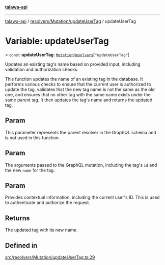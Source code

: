 [**talawa-api**](../../../../README.md)

***

[talawa-api](../../../../modules.md) / [resolvers/Mutation/updateUserTag](../README.md) / updateUserTag

# Variable: updateUserTag

\> `const` **updateUserTag**: [`MutationResolvers`](../../../../types/generatedGraphQLTypes/type-aliases/MutationResolvers.md)\[`"updateUserTag"`\]

Updates an existing tag's name based on provided input, including validation and authorization checks.

This function updates the name of an existing tag in the database. It performs various checks to ensure that the current user is authorized to update the tag, validates that the new tag name is not the same as the old one, and ensures that no other tag with the same name exists under the same parent tag. It then updates the tag's name and returns the updated tag.

## Param

This parameter represents the parent resolver in the GraphQL schema and is not used in this function.

## Param

The arguments passed to the GraphQL mutation, including the tag's `id` and the new `name` for the tag.

## Param

Provides contextual information, including the current user's ID. This is used to authenticate and authorize the request.

## Returns

The updated tag with its new name.

## Defined in

[src/resolvers/Mutation/updateUserTag.ts:29](https://github.com/PalisadoesFoundation/talawa-api/blob/832d310bae30bd8cb45fb1b44f62dd776dccc52f/src/resolvers/Mutation/updateUserTag.ts#L29)
